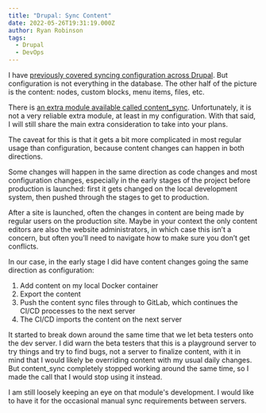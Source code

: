 ```yaml
---
title: "Drupal: Sync Content"
date: 2022-05-26T19:31:19.000Z
author: Ryan Robinson
tags:
  - Drupal
  - DevOps
---
```


I have [previously covered syncing configuration across Drupal](/posts/2022/drupal-sync-configuration/). But configuration is not everything in the database. The other half of the picture is the content: nodes, custom blocks, menu items, files, etc. 

There is [an extra module available called content_sync](https://www.drupal.org/project/content_sync). Unfortunately, it is not a very reliable extra module, at least in my configuration. With that said, I will still share the main extra consideration to take into your plans.

The caveat for this is that it gets a bit more complicated in most regular usage than configuration, because content changes can happen in both directions.

Some changes will happen in the same direction as code changes and most configuration changes, especially in the early stages of the project before production is launched: first it gets changed on the local development system, then pushed through the stages to get to production.

After a site is launched, often the changes in content are being made by regular users on the production site. Maybe in your context the only content editors are also the website administrators, in which case this isn’t a concern, but often you’ll need to navigate how to make sure you don’t get conflicts.

In our case, in the early stage I did have content changes going the same direction as configuration:

1. Add content on my local Docker container
2. Export the content
3. Push the content sync files through to GitLab, which continues the CI/CD processes to the next server
4. The CI/CD imports the content on the next server

It started to break down around the same time that we let beta testers onto the dev server. I did warn the beta testers that this is a playground server to try things and try to find bugs, not a server to finalize content, with it in mind that I would likely be overriding content with my usual daily changes. But content_sync completely stopped working around the same time, so I made the call that I would stop using it instead.

I am still loosely keeping an eye on that module's development. I would like to have it for the occasional manual sync requirements between servers.